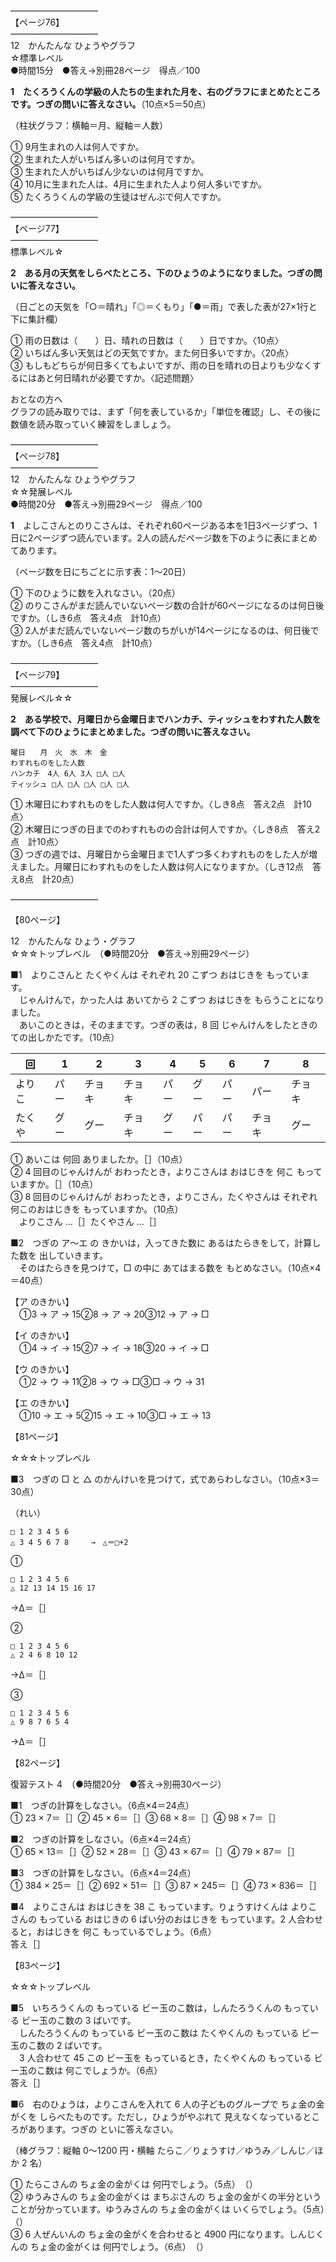 ――――――――――  
【ページ76】  
――――――――――  
12　かんたんな ひょうやグラフ  
☆標準レベル  
●時間15分　●答え→別冊28ページ　得点／100

**1　たくろうくんの学級の人たちの生まれた月を、右のグラフにまとめたところです。つぎの問いに答えなさい。**（10点×5＝50点）

（柱状グラフ：横軸＝月、縦軸＝人数）

① 9月生まれの人は何人ですか。  
② 生まれた人がいちばん多いのは何月ですか。  
③ 生まれた人がいちばん少ないのは何月ですか。  
④ 10月に生まれた人は、4月に生まれた人より何人多いですか。  
⑤ たくろうくんの学級の生徒はぜんぶで何人ですか。

――――――――――  
【ページ77】  
――――――――――  
標準レベル☆

**2　ある月の天気をしらべたところ、下のひょうのようになりました。つぎの問いに答えなさい。**

（日ごとの天気を「○＝晴れ」「◎＝くもり」「●＝雨」で表した表が27×1行と下に集計欄）

① 雨の日数は（　　）日、晴れの日数は（　　）日ですか。〈10点〉  
② いちばん多い天気はどの天気ですか。また何日多いですか。〈20点〉  
③ もしもどちらが何日多くてもよいですが、雨の日を晴れの日よりも少なくするにはあと何日晴れが必要ですか。〈記述問題〉

おとなの方へ  
グラフの読み取りでは、まず「何を表しているか」「単位を確認」し、その後に数値を読み取っていく練習をしましょう。

――――――――――  
【ページ78】  
――――――――――  
12　かんたんな ひょうやグラフ  
☆☆発展レベル  
●時間20分　●答え→別冊29ページ　得点／100

**1**　よしこさんとのりこさんは、それぞれ60ページある本を1日3ページずつ、1日に2ページずつ読んでいます。2人の読んだページ数を下のように表にまとめてあります。

（ページ数を日にちごとに示す表：1〜20日）

① 下のひょうに数を入れなさい。（20点）  
② のりこさんがまだ読んでいないページ数の合計が60ページになるのは何日後ですか。（しき6点　答え4点　計10点）  
③ 2人がまだ読んでいないページ数のちがいが14ページになるのは、何日後ですか。（しき6点　答え4点　計10点）

――――――――――  
【ページ79】  
――――――――――  
発展レベル☆☆

**2　ある学校で、月曜日から金曜日までハンカチ、ティッシュをわすれた人数を調べて下のひょうにまとめました。つぎの問いに答えなさい。**

```
曜日　　月　火　水　木　金  
わすれものをした人数  
ハンカチ　4人 6人 3人 □人 □人  
ティッシュ □人 □人 □人 □人 □人
```  

① 木曜日にわすれものをした人数は何人ですか。〈しき8点　答え2点　計10点〉  
② 木曜日につぎの日までのわすれものの合計は何人ですか。〈しき8点　答え2点　計10点〉  
③ つぎの週では、月曜日から金曜日まで1人ずつ多くわすれものをした人が増えました。月曜日にわすれものをした人数は何人になりますか。（しき12点　答え8点　計20点）

――――――――――  






【80ページ】

12　かんたんな ひょう・グラフ  
☆☆☆トップレベル　（●時間20分　●答え→別冊29ページ）

■1　よりこさんと たくやくんは それぞれ 20 こずつ おはじきを もっています。  
　じゃんけんで，かった人は あいてから 2 こずつ おはじきを もらうことになりました。  
　あいこのときは，そのままです。つぎの表は，8 回 じゃんけんをしたときの ての出しかたです。（10点）

| 回 | 1 | 2 | 3 | 4 | 5 | 6 | 7 | 8 |
|----|---|---|---|---|---|---|---|---|
| よりこ | パー | チョキ | チョキ | パー | グー | パー | パー | チョキ |
| たくや | グー | グー | チョキ | グー | パー | パー | チョキ | グー |

① あいこは 何回 ありましたか。［］（10点）  
② 4 回目のじゃんけんが おわったとき，よりこさんは おはじきを 何こ もっていますか。［］（10点）  
③ 8 回目のじゃんけんが おわったとき，よりこさん，たくやさんは それぞれ 何このおはじきを もっていますか。（10点）  
　よりこさん …［］たくやさん …［］

■2　つぎの ア〜エ の きかいは，入ってきた数に あるはたらきをして，計算した数を 出していきます。  
　そのはたらきを見つけて，□ の中に あてはまる数を もとめなさい。（10点×4＝40点）

【ア のきかい】  
　①3 → ア → 15②8 → ア → 20③12 → ア → □

【イ のきかい】  
　①4 → イ → 15②7 → イ → 18③20 → イ → □

【ウ のきかい】  
　①2 → ウ → 11②8 → ウ → □③□ → ウ → 31

【エ のきかい】  
　①10 → エ → 5②15 → エ → 10③□ → エ → 13


【81ページ】

☆☆☆トップレベル

■3　つぎの □ と △ のかんけいを見つけて，式であらわしなさい。（10点×3＝30点）

（れい）
```
□ 1 2 3 4 5 6  
△ 3 4 5 6 7 8　　　→　△＝□+2
```

①
```
□ 1 2 3 4 5 6  
△ 12 13 14 15 16 17
```  
→Δ＝［］

②
```
□ 1 2 3 4 5 6  
△ 2 4 6 8 10 12
```  
→Δ＝［］

③
```
□ 1 2 3 4 5 6  
△ 9 8 7 6 5 4
```  
→Δ＝［］


【82ページ】

復習テスト 4　（●時間20分　●答え→別冊30ページ）

■1　つぎの計算をしなさい。（6点×4＝24点）  
① 23 × 7＝［］② 45 × 6＝［］③ 68 × 8＝［］④ 98 × 7＝［］

■2　つぎの計算をしなさい。（6点×4＝24点）  
① 65 × 13＝［］② 52 × 28＝［］③ 43 × 67＝［］④ 79 × 87＝［］

■3　つぎの計算をしなさい。（6点×4＝24点）  
① 384 × 25＝［］② 692 × 51＝［］③ 87 × 245＝［］④ 73 × 836＝［］

■4　よりこさんは おはじきを 38 こ もっています。りょうすけくんは よりこさんの もっている おはじきの 6 ばい分のおはじきを もっています。2 人合わせると，おはじきを 何こ もっているでしょう。（6点）  
答え［］


【83ページ】

☆☆☆トップレベル

■5　いちろうくんの もっている ビー玉のこ数は，しんたろうくんの もっている ビー玉のこ数の 3 ばいです。  
　しんたろうくんの もっている ビー玉のこ数は たくやくんの もっている ビー玉のこ数の 2 ばいです。  
　3 人合わせて 45 この ビー玉を もっているとき，たくやくんの もっている ビー玉のこ数は 何こでしょうか。（6点）  
答え［］

■6　右のひょうは，よりこさんを入れて 6 人の子どものグループで ちょ金の金がくを しらべたものです。ただし，ひょうがやぶれて 見えなくなっているところがあります。つぎの といに答えなさい。

（棒グラフ：縦軸 0〜1200 円・横軸 たらこ／りょうすけ／ゆうみ／しんじ／ほか 2 名）

① たらこさんの ちょ金の金がくは 何円でしょう。（5点）　（）  
② ゆうみさんの ちょ金の金がくは まちぶさんの ちょ金の金がくの半分ということが分かっています。ゆうみさんの ちょ金の金がくは いくらでしょう。（5点）　（）  
③ 6 人ぜんいんの ちょ金の金がくを合わせると 4900 円になります。しんじくんの ちょ金の金がくは 何円でしょう。（6点）　（）

